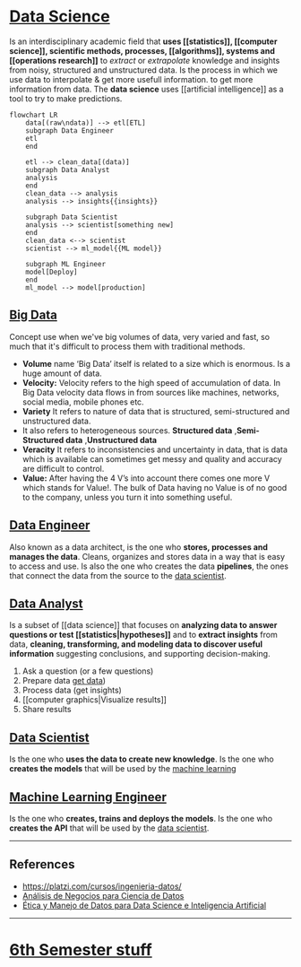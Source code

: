 # [Data Science](https://www.kaggle.com/datasets/timoboz/data-science-cheat-sheets)

Is an interdisciplinary academic field that **uses [[statistics]], [[computer science]], scientific methods, processes, [[algorithms]], systems and [[operations research]]** to $extract$ or $extrapolate$ knowledge and insights from noisy, structured and unstructured data.
Is the process in which we use data to interpolate & get more usefull information. to get more information from data.
The **data science** uses [[artificial intelligence]] as a tool to try to make predictions.

```mermaid
flowchart LR
    data[(raw\ndata)] --> etl[ETL]
    subgraph Data Engineer
    etl
    end

    etl --> clean_data[(data)]
    subgraph Data Analyst
    analysis
    end
    clean_data --> analysis
    analysis --> insights{{insights}}

    subgraph Data Scientist
    analysis --> scientist[something new]
    end
    clean_data <--> scientist
    scientist --> ml_model{{ML model}}

    subgraph ML Engineer
    model[Deploy]
    end
    ml_model --> model[production]
```

## [Big Data](big%20data.md)
Concept use when we've big volumes of data, very varied and fast, so much that it's difficult to process them with traditional methods.
- **Volume** name ‘Big Data’ itself is related to a size which is enormous. Is a huge amount of data.
- **Velocity:** Velocity refers to the high speed of accumulation of data. In Big Data velocity data flows in from sources like machines, networks, social media, mobile phones etc.
- **Variety** It refers to nature of data that is structured, semi-structured and unstructured data.
-   It also refers to heterogeneous sources. **Structured data** ,**Semi- Structured data** ,**Unstructured data**
- **Veracity** It refers to inconsistencies and uncertainty in data, that is data which is available can sometimes get messy and quality and accuracy are difficult to control.
- **Value:** After having the 4 V’s into account there comes one more V which stands for Value!. The bulk of Data having no Value is of no good to the company, unless you turn it into something useful.

## [Data Engineer](data%20engineering.md)
Also known as a data architect, is the one who **stores, processes and manages the data**. Cleans, organizes and stores data in a way that is easy to access and use. Is also the one who creates the data **pipelines**, the ones that connect the data from the source to the [data scientist](data%20scientist.md).

## [Data Analyst](data%20analysis.md)
Is a subset of [[data science]] that focuses on **analyzing data to answer questions or test [[statistics|hypotheses]]** and to **extract insights** from data, **cleaning, transforming, and modeling data to discover useful information** suggesting conclusions, and supporting decision-making.

1. Ask a question (or a few questions)
2. Prepare data [get data](big%20data.md))
3. Process data (get insights)
4. [[computer graphics|Visualize results]]
5. Share results

## [Data Scientist](data%20scientist.md)
Is the one who **uses the data to create new knowledge**. Is the one who **creates the models** that will be used by the [machine learning](./artificial_intelligence/machine%20learning.md)

## [Machine Learning Engineer](./artificial_intelligence/machine%20learning.md#machine-learning-engineer)
Is the one who **creates, trains and deploys the models**. Is the one who **creates the API** that will be used by the [data scientist](.data%20scientist).

----
## References
- https://platzi.com/cursos/ingenieria-datos/
- [Análisis de Negocios para Ciencia de Datos](https://platzi.com/cursos/negocios-data-science/?school=_escuela_escuela-datos_)
- [Ética y Manejo de Datos para Data Science e Inteligencia Artificial](https://platzi.com/cursos/etica-ia/?school=_escuela_escuela-datos_)

----
# [6th Semester stuff](/schedule.md)


